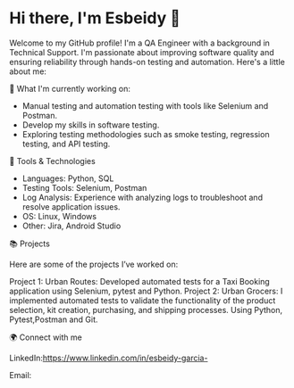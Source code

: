 # Hi there, I'm Esbeidy 👋

Welcome to my GitHub profile! I'm a QA Engineer with a background in Technical Support. I'm passionate about improving software quality and ensuring reliability through hands-on testing and automation. Here's a little about me:

🌱 What I'm currently working on:

- Manual testing and automation testing with tools like Selenium and Postman.
- Develop my skills in software testing.
- Exploring testing methodologies such as smoke testing, regression testing, and API testing.

🔧 Tools & Technologies

- Languages: Python, SQL
- Testing Tools: Selenium, Postman
- Log Analysis: Experience with analyzing logs to troubleshoot and resolve application issues.
- OS: Linux, Windows
- Other: Jira, Android Studio


📚 Projects

Here are some of the projects I’ve worked on:

Project 1: Urban Routes: Developed automated tests for a Taxi Booking application using Selenium, pytest and Python.
Project 2: Urban Grocers: I implemented automated tests to validate the functionality of the product selection, kit creation, purchasing, and shipping processes. Using Python, Pytest,Postman and Git.

🌍 Connect with me

LinkedIn:https://www.linkedin.com/in/esbeidy-garcia-

Email:
